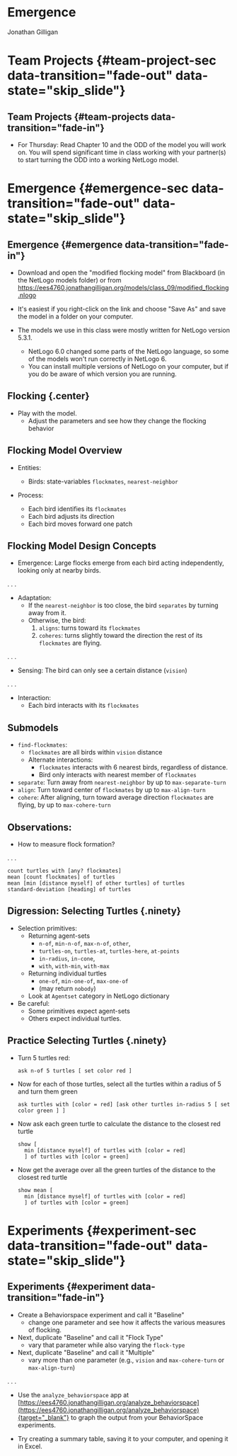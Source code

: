 # Emergence
Jonathan Gilligan  

# Team Projects {#team-project-sec data-transition="fade-out" data-state="skip_slide"}

## Team Projects {#team-projects data-transition="fade-in"}

* For Thursday: Read Chapter 10 and the ODD of the model you will work on. You will spend significant time in class working with your partner(s) to start turning the ODD into a working NetLogo model.

# Emergence {#emergence-sec data-transition="fade-out" data-state="skip_slide"}

## Emergence {#emergence data-transition="fade-in"}

* Download and open the "modified flocking model" from Blackboard (in the NetLogo models folder) or from <https://ees4760.jonathangilligan.org/models/class_09/modified_flocking.nlogo>

* It's easiest if you right-click on the link and choose "Save As" and save the model in a folder on your computer.

* The models we use in this class were mostly written for NetLogo version 5.3.1. 
    * NetLogo 6.0 changed some parts of the NetLogo language, so some of the models won't run correctly in NetLogo 6. 
    * You can install multiple  versions of NetLogo on your computer, but if you do be aware of which version you are running.

## Flocking {.center}

* Play with the model. 
    * Adjust the parameters and see how they change the flocking behavior

## Flocking Model Overview

* Entities:
    * Birds: state-variables `flockmates`, `nearest-neighbor`

* Process:
    * Each bird identifies its `flockmates`
    * Each bird adjusts its direction 
    * Each bird moves forward one patch

## Flocking Model Design Concepts

<div style="text-align:left;">

* Emergence: Large flocks emerge from each bird acting independently, looking only at nearby birds.

</div>

. . .

<div style="text-align:left;">

* Adaptation:
    * If the `nearest-neighbor` is too close, the bird `separates` by turning away from it.
    * Otherwise, the bird:
        1. `aligns`: turns toward its `flockmates`
        2. `coheres`: turns slightly toward the direction the rest of its `flockmates` are flying.

</div>

. . .

<div style="text-align:left;">


* Sensing: The bird can only see a certain distance (`vision`)

</div>

. . .

<div style="text-align:left;">

* Interaction:
    * Each bird interacts with its `flockmates`

</div>

## Submodels

* `find-flockmates`: 
    * `flockmates` are all birds within `vision` distance
    * Alternate interactions:
        * `flockmates` interacts with 6 nearest birds, regardless of distance.
        * Bird only interacts with nearest member of `flockmates`
* `separate`: Turn away from `nearest-neighbor` by up to `max-separate-turn`
* `align`: Turn toward center of `flockmates` by up to `max-align-turn`
* `cohere`: After aligning, turn toward average direction `flockmates` are flying, by up to `max-cohere-turn`


## Observations:

<div style="text-align:left;">

* How to measure flock formation?

</div>

. . .

<div style="text-align:left;">

```
count turtles with [any? flockmates]
mean [count flockmates] of turtles
mean [min [distance myself] of other turtles] of turtles
standard-deviation [heading] of turtles
```

## Digression: Selecting Turtles {.ninety}

* Selection primitives:
    * Returning agent-sets
        * `n-of`, `min-n-of`, `max-n-of`, `other`, 
        * `turtles-on`, `turtles-at`, `turtles-here`, `at-points`
        * `in-radius`, `in-cone`, 
        * `with`, `with-min`, `with-max`
    * Returning individual turtles
        * `one-of`, `min-one-of`, `max-one-of`
        * (may return `nobody`)
    * Look at `Agentset` category in NetLogo dictionary
* Be careful: 
    * Some primitives expect agent-sets
    * Others expect individual turtles.

## Practice Selecting Turtles {.ninety}

* Turn 5 turtles red:

    <div class="fragment">
          
    ```
    ask n-of 5 turtles [ set color red ]
    ```
  
    </div>


* Now for each of those turtles, select all the turtles within a radius of 5 and turn them green

    <div class="fragment">
          
    ```
    ask turtles with [color = red] [ask other turtles in-radius 5 [ set color green ] ]
    ```
  
    </div>

* Now ask each green turtle to calculate the distance to the closest red turtle


    <div class="fragment">
          
    ```
    show [
      min [distance myself] of turtles with [color = red]
      ] of turtles with [color = green]
    ```
  
    </div>

* Now get the average over all the green turtles of the distance to the closest red turtle

    <div class="fragment">
          
    ```
    show mean [
      min [distance myself] of turtles with [color = red]
      ] of turtles with [color = green]          
    ```
  
    </div>


# Experiments  {#experiment-sec data-transition="fade-out" data-state="skip_slide"}

## Experiments  {#experiment data-transition="fade-in"}

* Create a Behaviorspace experiment and call it "Baseline"
    * change one parameter and see how it affects the various measures of flocking.
* Next, duplicate "Baseline" and call it "Flock Type"
    * vary that parameter while also varying the `flock-type`
* Next, duplicate "Baseline" and call it "Multiple"
    * vary more than one parameter (e.g., `vision` and `max-cohere-turn` or `max-align-turn`)

. . .

* Use the `analyze_behaviorspace` app at [https://ees4760.jonathangilligan.org/analyze_behaviorspace](https://ees4760.jonathangilligan.org/analyze_behaviorspace){target="_blank"} to graph the output from your BehaviorSpace experiments.

* Try creating a summary table, saving it to your computer, and opening it in Excel.


